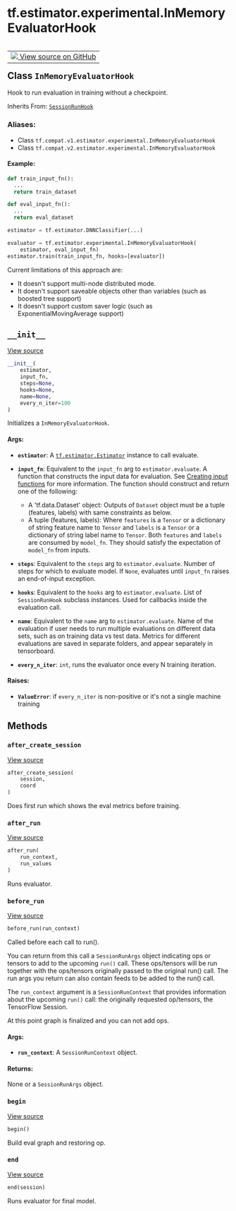 <div itemscope itemtype="http://developers.google.com/ReferenceObject">
<meta itemprop="name" content="tf.estimator.experimental.InMemoryEvaluatorHook" />
<meta itemprop="path" content="Stable" />
<meta itemprop="property" content="__init__"/>
<meta itemprop="property" content="after_create_session"/>
<meta itemprop="property" content="after_run"/>
<meta itemprop="property" content="before_run"/>
<meta itemprop="property" content="begin"/>
<meta itemprop="property" content="end"/>
</div>

# tf.estimator.experimental.InMemoryEvaluatorHook

<!-- Insert buttons -->

<table class="tfo-notebook-buttons tfo-api" align="left">

<td>
  <a target="_blank" href="https://github.com/tensorflow/estimator/tree/master/tensorflow_estimator/python/estimator/hooks/hooks.py">
    <img src="https://www.tensorflow.org/images/GitHub-Mark-32px.png" />
    View source on GitHub
  </a>
</td></table>



## Class `InMemoryEvaluatorHook`

<!-- Start diff -->
Hook to run evaluation in training without a checkpoint.

Inherits From: [`SessionRunHook`](../../../tf/estimator/SessionRunHook.md)

### Aliases:

* Class `tf.compat.v1.estimator.experimental.InMemoryEvaluatorHook`
* Class `tf.compat.v2.estimator.experimental.InMemoryEvaluatorHook`


<!-- Placeholder for "Used in" -->


#### Example:



```python
def train_input_fn():
  ...
  return train_dataset

def eval_input_fn():
  ...
  return eval_dataset

estimator = tf.estimator.DNNClassifier(...)

evaluator = tf.estimator.experimental.InMemoryEvaluatorHook(
    estimator, eval_input_fn)
estimator.train(train_input_fn, hooks=[evaluator])
```

Current limitations of this approach are:

* It doesn't support multi-node distributed mode.
* It doesn't support saveable objects other than variables (such as boosted
  tree support)
* It doesn't support custom saver logic (such as ExponentialMovingAverage
  support)

<h2 id="__init__"><code>__init__</code></h2>

<a target="_blank" href="https://github.com/tensorflow/estimator/tree/master/tensorflow_estimator/python/estimator/hooks/hooks.py">View source</a>

``` python
__init__(
    estimator,
    input_fn,
    steps=None,
    hooks=None,
    name=None,
    every_n_iter=100
)
```

Initializes a `InMemoryEvaluatorHook`.


#### Args:


* <b>`estimator`</b>: A <a href="../../../tf/estimator/Estimator.md"><code>tf.estimator.Estimator</code></a> instance to call evaluate.
* <b>`input_fn`</b>:  Equivalent to the `input_fn` arg to `estimator.evaluate`. A
  function that constructs the input data for evaluation.
  See [Creating input functions](
  https://tensorflow.org/guide/premade_estimators#create_input_functions)
  for more information. The function should construct and return one of
  the following:

    * A 'tf.data.Dataset' object: Outputs of `Dataset` object must be a
      tuple (features, labels) with same constraints as below.
    * A tuple (features, labels): Where `features` is a `Tensor` or a
      dictionary of string feature name to `Tensor` and `labels` is a
      `Tensor` or a dictionary of string label name to `Tensor`. Both
      `features` and `labels` are consumed by `model_fn`. They should
      satisfy the expectation of `model_fn` from inputs.

* <b>`steps`</b>: Equivalent to the `steps` arg to `estimator.evaluate`.  Number of
  steps for which to evaluate model. If `None`, evaluates until `input_fn`
  raises an end-of-input exception.
* <b>`hooks`</b>: Equivalent to the `hooks` arg to `estimator.evaluate`. List of
  `SessionRunHook` subclass instances. Used for callbacks inside the
  evaluation call.
* <b>`name`</b>:  Equivalent to the `name` arg to `estimator.evaluate`. Name of the
  evaluation if user needs to run multiple evaluations on different data
  sets, such as on training data vs test data. Metrics for different
  evaluations are saved in separate folders, and appear separately in
  tensorboard.
* <b>`every_n_iter`</b>: `int`, runs the evaluator once every N training iteration.


#### Raises:


* <b>`ValueError`</b>: if `every_n_iter` is non-positive or it's not a single machine
  training



## Methods

<h3 id="after_create_session"><code>after_create_session</code></h3>

<a target="_blank" href="https://github.com/tensorflow/estimator/tree/master/tensorflow_estimator/python/estimator/hooks/hooks.py">View source</a>

``` python
after_create_session(
    session,
    coord
)
```

Does first run which shows the eval metrics before training.


<h3 id="after_run"><code>after_run</code></h3>

<a target="_blank" href="https://github.com/tensorflow/estimator/tree/master/tensorflow_estimator/python/estimator/hooks/hooks.py">View source</a>

``` python
after_run(
    run_context,
    run_values
)
```

Runs evaluator.


<h3 id="before_run"><code>before_run</code></h3>

<a target="_blank" href="/code/stable/tensorflow/python/training/session_run_hook.py">View source</a>

``` python
before_run(run_context)
```

Called before each call to run().

You can return from this call a `SessionRunArgs` object indicating ops or
tensors to add to the upcoming `run()` call.  These ops/tensors will be run
together with the ops/tensors originally passed to the original run() call.
The run args you return can also contain feeds to be added to the run()
call.

The `run_context` argument is a `SessionRunContext` that provides
information about the upcoming `run()` call: the originally requested
op/tensors, the TensorFlow Session.

At this point graph is finalized and you can not add ops.

#### Args:


* <b>`run_context`</b>: A `SessionRunContext` object.


#### Returns:

None or a `SessionRunArgs` object.


<h3 id="begin"><code>begin</code></h3>

<a target="_blank" href="https://github.com/tensorflow/estimator/tree/master/tensorflow_estimator/python/estimator/hooks/hooks.py">View source</a>

``` python
begin()
```

Build eval graph and restoring op.


<h3 id="end"><code>end</code></h3>

<a target="_blank" href="https://github.com/tensorflow/estimator/tree/master/tensorflow_estimator/python/estimator/hooks/hooks.py">View source</a>

``` python
end(session)
```

Runs evaluator for final model.




